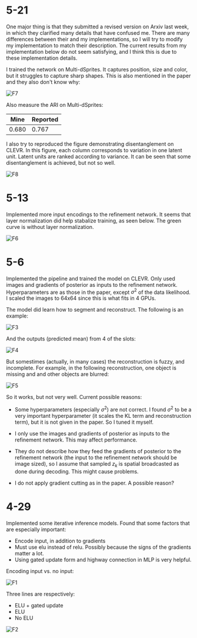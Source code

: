 # 5-21

One major thing is that they submitted a revised version on Arxiv last week, in which they clarified many details that have confused me. There are many differences between their and my implementations, so I will try to modify my implementation to match their description. The current results from my implementation below do not seem satisfying, and I think this is due to these implementation details.

I trained the network on Multi-dSprites. It captures position, size and color, but it struggles to capture sharp shapes. This is also mentioned in the paper and they also don't know why:

![F7](pics/F7.png)

Also measure the ARI on Multi-dSprites:

| Mine  | Reported |
| ----- | -------- |
| 0.680 | 0.767    |

I also try to reproduced the figure demonstrating disentanglement on CLEVR. In this figure, each column corresponds to variation in one latent unit. Latent units are ranked according to variance. It can be seen that some disentanglement is achieved, but not so well.

![F8](pics/F8.png)

# 5-13

Implemented more input encodings to the refinement network. It seems that layer normalization did help stabalize training, as seen below. The green curve is without layer normalization.

![F6](pics/F6.png)

# 5-6

Implemented the pipeline and trained the model on CLEVR. Only used images and gradients of posterior as inputs to the refinement network. Hyperparameters are as those in the paper, except $\sigma^2$ of the data likelihood. I scaled the images to 64x64 since this is what fits in 4 GPUs.

The model did learn how to segment and reconstruct. The following is an example:

![F3](pics/F3.png)

And the outputs (predicted mean) from 4 of the slots:

![F4](pics/F4.png)

But somestimes (actually, in many cases) the reconstruction is fuzzy, and incomplete. For example, in the following reconstruction, one object is missing and and other objects are blurred:

![F5](pics/F5.png)

So it works, but not very well. Current possible reasons:

* Some hyperparameters (especially $\sigma^2$) are not correct. I found $\sigma^2$ to be a very important hyperparameter (it scales the KL term and reconstruction term), but it is not given in the paper. So I tuned it myself.

* I only use the images and gradients of posterior as inputs to the refinement network. This may affect performance. 
* They do not describe how they feed the gradients of posterior to the refinement network (the input to the refinement network should be image sized), so I assume that sampled $z_k$ is spatial broadcasted as done during decoding. This might cause problems.
* I do not apply gradient cutting as in the paper. A possible reason?



# 4-29

Implemented some iterative inference models. Found that some factors that are especially important:

* Encode input, in addition to gradients
* Must use elu instead of relu. Possibly because the signs of the gradients 
  matter a lot.
* Using gated update form and highway connection in MLP is very helpful.

Encoding input vs. no input:

![F1](pics/F1.png)

Three lines are respectively: 

* ELU + gated update
* ELU
* No ELU

![F2](pics/F2.png)


